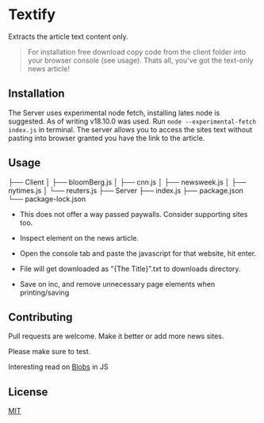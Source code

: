 # Textify

Extracts the article text content only. 

> For installation free download copy code from the client folder into your browser console (see usage). Thats all, you've got the text-only news article!

## Installation
The Server uses experimental node fetch, installing lates node is suggested. As of writing v18.10.0 was used.  Run ```node --experimental-fetch index.js``` in terminal. The server allows you to access the sites text without pasting into browser granted you have the link to the article. 

## Usage

├── Client
│   ├── bloomBerg.js
│   ├── cnn.js
│   ├── newsweek.js
│   ├── nytimes.js
│   └── reuters.js
├── Server
    ├── index.js
    ├── package.json
    └── package-lock.json

- This does not offer a way passed paywalls. Consider supporting sites too. 

- Inspect element on the news article.

- Open the console tab and paste the javascript for that website, hit enter.

- File will get downloaded as "{The Title}".txt to downloads directory.

- Save on inc, and remove unnecessary page elements when printing/saving

## Contributing
Pull requests are welcome. Make it better or add more news sites. 

Please make sure to test.

Interesting read on [Blobs](https://javascript.info/blob) in JS 

## License
[MIT](https://choosealicense.com/licenses/mit/)
